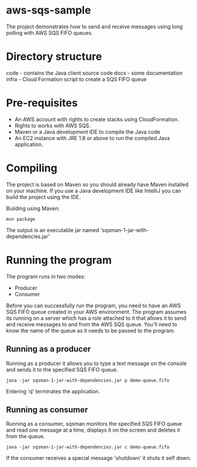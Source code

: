 # aws-sqs-sample
The project demonstrates how to send and receive messages using long polling with AWS SQS FIFO queues. 

# Directory structure
code  - contains the Java client source code
docs  - some documentation
infra - Cloud Formation script to create a SQS FIFO queue

# Pre-requisites
- An AWS account with rights to create stacks using CloudFormation. 
- Rights to works with AWS SQS.
- Maven or a Java development IDE to compile the Java code
- An EC2 instance with JRE 1.8 or above to run the compiled Java application.

# Compiling
The project is based on Maven so you should already have Maven installed on your machine. If you use 
a Java development IDE like IntelliJ you can build the project using the IDE.

Building using Maven:
```
mvn package
```
The output is an executable jar named 'sqsman-1-jar-with-dependencies.jar'

# Running the program
The program runs in two modes:
- Producer
- Consumer

Before you can successfully run the program, you need to have an AWS SQS FIFO queue created in your AWS environment. The program assumes its running on a server which has a role attached to it that allows it to send and receive messages to and from the AWS SQS queue. You'll need to know the name of the queue as it needs to be passed to the program.


## Running as a producer
Running as a producer it allows you to type a text message on the console and sends it to the specified SQS FIFO queue.
```
java -jar sqsman-1-jar-with-dependencies.jar p demo-queue.fifo
```
Entering 'q' terminates the application.


## Running as consumer
Running as a consumer, sqsman monitors the specified SQS FIFO queue and read one message at a time, displays it on the screen and deletes it from the queue. 

```
java -jar sqsman-1-jar-with-dependencies.jar c demo-queue.fifo
```
If the consumer receives a special message 'shutdown' it shuts it self down. 
